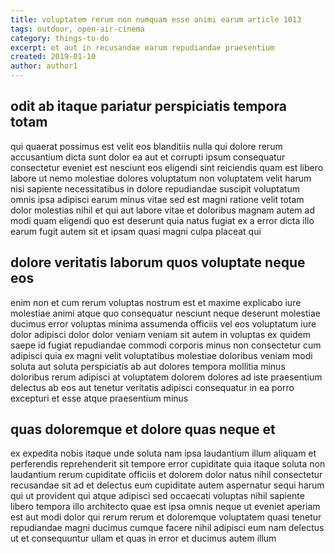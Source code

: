 ```yaml
---
title: voluptatem rerum non numquam esse animi earum article 1013
tags: outdoor, open-air-cinema
category: things-to-do
excerpt: et aut in recusandae earum repudiandae praesentium
created: 2019-01-10
author: author1
---
```


## odit ab itaque pariatur perspiciatis tempora totam

qui quaerat possimus est velit eos blanditiis nulla qui dolore rerum accusantium dicta sunt dolor ea aut et corrupti ipsum consequatur consectetur eveniet est nesciunt eos eligendi sint reiciendis quam est libero labore ut nemo molestiae dolores voluptatum non voluptatem velit harum nisi sapiente necessitatibus in dolore repudiandae suscipit voluptatum omnis ipsa adipisci earum minus vitae sed est magni ratione velit totam dolor molestias nihil et qui aut labore vitae et doloribus magnam autem ad modi quam eligendi quo est deserunt quia natus fugiat ex a error dicta illo earum fugit autem sit et ipsam quasi magni culpa placeat qui

## dolore veritatis laborum quos voluptate neque eos

enim non et cum rerum voluptas nostrum est et maxime explicabo iure molestiae animi atque quo consequatur nesciunt neque deserunt molestiae ducimus error voluptas minima assumenda officiis vel eos voluptatum iure dolor adipisci dolor dolor veniam veniam sit autem in voluptas ex quidem saepe id fugiat repudiandae commodi corporis minus non consectetur cum adipisci quia ex magni velit voluptatibus molestiae doloribus veniam modi soluta aut soluta perspiciatis ab aut dolores tempora mollitia minus doloribus rerum adipisci at voluptatem dolorem dolores ad iste praesentium delectus ab eos aut tenetur veritatis adipisci consequatur in ea porro excepturi et esse atque praesentium minus

## quas doloremque et dolore quas neque et

ex expedita nobis itaque unde soluta nam ipsa laudantium illum aliquam et perferendis reprehenderit sit tempore error cupiditate quia itaque soluta non laudantium rerum cupiditate officiis et dolorem dolor natus nihil consectetur recusandae sit ad et delectus eum cupiditate autem aspernatur sequi harum qui ut provident qui atque adipisci sed occaecati voluptas nihil sapiente libero tempora illo architecto quae est ipsa omnis neque ut eveniet aperiam est aut modi dolor qui rerum rerum et doloremque voluptatem quasi tenetur repudiandae magni ducimus cumque facere nihil adipisci eum nam delectus ut et consequuntur ullam et quas in error et ducimus autem illum
